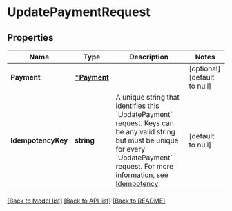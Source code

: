 # UpdatePaymentRequest

## Properties
Name | Type | Description | Notes
------------ | ------------- | ------------- | -------------
**Payment** | [***Payment**](Payment.md) |  | [optional] [default to null]
**IdempotencyKey** | **string** | A unique string that identifies this &#x60;UpdatePayment&#x60; request. Keys can be any valid string but must be unique for every &#x60;UpdatePayment&#x60; request.  For more information, see [Idempotency](https://developer.squareup.com/docs/basics/api101/idempotency). | [default to null]

[[Back to Model list]](../README.md#documentation-for-models) [[Back to API list]](../README.md#documentation-for-api-endpoints) [[Back to README]](../README.md)

